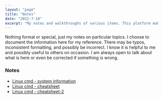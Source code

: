 ```yaml
---
layout: "page"
title: "Notes"
date: "2022-7-10"
excerpt: "My notes and walkthroughs of various items. This platform makes it much easier for me to recall and reference my previous efforts"
---
```

Nothing formal or special, just my notes on particular topics. I choose to document the information here for my reference.  There may be typos, inconsistent formatting, and possibly be incorrect.  I know it is helpful to me and possibly useful to others on occasion. I am always open to talk about what is here or even be corrected if something is wrong.

### Notes
- [Linux cmd - system information](https://raven2six.github.io/notes/Linux-cmd-system-info.markdown)
- [Linux cmd - cheatsheet](https://raven2six.github.io/notes/Linux-cmd-cheatsheet.markdown)
- [Linux cmd - cheatsheet-2](https://raven2six.github.io/notes/Linux-cmd-cheatsheet-2.markdown)
